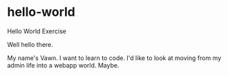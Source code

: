 # hello-world
Hello World Exercise


Well hello there.

My name's Vawn. I want to learn to code.
I'd like to look at moving from my admin life into a webapp world.
Maybe.

